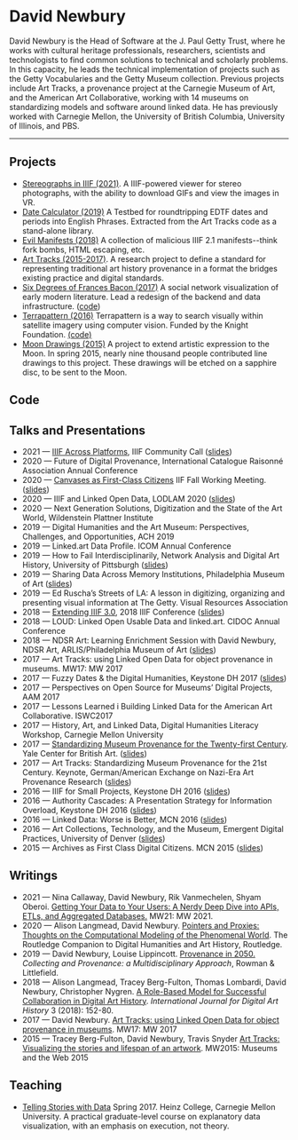# David Newbury

David Newbury is the Head of Software at the J. Paul Getty Trust, where he works with cultural heritage professionals, researchers, scientists and technologists to find common solutions to technical and scholarly problems.  In this capacity, he leads the technical implementation of projects such as the Getty Vocabularies and the Getty Museum collection. Previous projects include Art Tracks, a provenance project at the Carnegie Museum of Art, and the American Art Collaborative, working with 14 museums on standardizing models and software around linked data. He has previously worked with Carnegie Mellon, the University of British Columbia, University of Illinois, and PBS.

---

## Projects

* [Stereographs in IIIF (2021)](https://stereograph.davidnewbury.com/).  A IIIF-powered viewer for stereo photographs, with the ability to download GIFs and view the images in VR.
* [Date Calculator (2019)](https://date-calculator.davidnewbury.com) A Testbed for roundtripping EDTF dates and periods into English Phrases.  Extracted from the Art Tracks code as a stand-alone library.
* [Evil Manifests (2018)](http://evil-manifests.davidnewbury.com) A collection of malicious IIIF 2.1 manifests--think fork bombs, HTML escaping, etc.
* [Art Tracks (2015-2017)](http://www.museumprovenance.org/).  A research project to define a standard for representing traditional art history provenance in a format the bridges existing practice and digital standards.
* [Six Degrees of Frances Bacon (2017)](http://www.sixdegreesoffrancisbacon.com)
A social network visualization of early modern literature.  Lead a redesign of the backend and data infrastructure. ([code](https://github.com/sdfb/sdfb))
* [Terrapattern (2016)](http://www.terrapattern.com/) Terrapattern is a way to search visually within satellite imagery using computer vision.  Funded by the Knight Foundation.  [(code)](https://github.com/CreativeInquiry/terrapattern)
* [Moon Drawings (2015)](https://creativeinquiry.github.io/moondrawings.org/) A project to extend artistic expression to the Moon. In spring 2015, nearly nine thousand people contributed line drawings to this project. These drawings will be etched on a sapphire disc, to be sent to the Moon.


## Code

## Talks and Presentations

* 2021 — [IIIF Across Platforms](https://www.youtube.com/watch?v=Qc66Jm-IzhQ), IIIF Community Call ([slides](https://www.slideshare.net/workergnome/iiif-across-platforms-iiif-community-call-january-2021))
* 2020 — Future of Digital Provenance, International Catalogue Raisonné Association Annual Conference
* 2020 — [Canvases as First-Class Citizens](https://www.youtube.com/watch?v=E1tta7dDGao) IIF Fall Working Meeting. ([slides](https://www.slideshare.net/workergnome/iiif-canvases-as-first-class-citizens))
* 2020 — IIIF and Linked Open Data, LODLAM 2020 ([slides](https://www.slideshare.net/workergnome/iiif-and-linked-open-data-lodlam-2020))
* 2020 — Next Generation Solutions, Digitization and the State of the Art World, Wildenstein Plattner Institute
* 2019 — Digital Humanities and the Art Museum: Perspectives, Challenges, and Opportunities, ACH 2019
* 2019 — Linked.art Data Profile. ICOM Annual Conference
* 2019 — How to Fail Interdisciplinarily, Network Analysis and Digital Art History, University of Pittsburgh ([slides](https://www.slideshare.net/workergnome/how-to-fail-interdisciplinarily))
* 2019 — Sharing Data Across Memory Institutions, Philadelphia Museum of Art ([slides](https://www.slideshare.net/workergnome/sharing-data-across-memory-institutions))
* 2019 — Ed Ruscha’s Streets of LA: A lesson in digitizing, organizing and presenting visual information at The Getty. Visual Resources Association
* 2018 — [Extending IIIF 3.0](https://iiif.io/event/2018/washington/program/paper-56/), 2018 IIIF Conference ([slides](https://www.slideshare.net/workergnome/extending-iiif-30))
* 2018 — LOUD: Linked Open Usable Data and linked.art. CIDOC Annual Conference
* 2018 — NDSR Art: Learning Enrichment Session with David Newbury, NDSR Art, ARLIS/Philadelphia Museum of Art ([slides](https://www.slideshare.net/workergnome/ndsr-learning-enrichment-data-models-and-linked-data))
* 2017 — Art Tracks: using Linked Open Data for object provenance in museums. MW17: MW 2017
* 2017 — Fuzzy Dates & the Digital Humanities, Keystone DH 2017 ([slides](https://www.slideshare.net/workergnome/fuzzy-dates-the-digital-humanities))
* 2017 — Perspectives on Open Source for Museums’ Digital Projects, AAM 2017
* 2017 — Lessons Learned i Building Linked Data for the American Art Collaborative. ISWC2017
* 2017 — History, Art, and Linked Data, Digital Humanities Literacy Workshop, Carnegie Mellon University
* 2017 — [Standardizing Museum Provenance for the Twenty-first Century](https://britishart.yale.edu/videos/standardizing-museum-provenance-twenty-first-century). Yale Center for British Art. ([slides](https://www.slideshare.net/workergnome/21st-century-provenance-lessons-learned-building-art-tracks))
* 2017 — Art Tracks: Standardizing Museum Provenance for the 21st Century. Keynote, German/American Exchange on Nazi-Era Art Provenance Research ([slides](https://www.slideshare.net/workergnome/art-tracks-from-provenance-to-structured-data))
* 2016 — IIIF for Small Projects, Keystone DH 2016 ([slides](https://www.slideshare.net/workergnome/iiif-for-small-projects))
* 2016 — Authority Cascades: A Presentation Strategy for Information Overload, Keystone DH 2016 ([slides](https://www.slideshare.net/workergnome/authority-cascades-a-presentation-strategy-for-linked-open-data))
* 2016 — Linked Data: Worse is Better, MCN 2016 ([slides](https://www.slideshare.net/workergnome/linked-data-worse-is-better))
* 2016 — Art Collections, Technology, and the Museum, Emergent Digital Practices, University of Denver ([slides](https://www.slideshare.net/workergnome/art-collections-technology-and-the-museum))
* 2015 — Archives as First Class Digital Citizens. MCN 2015 ([slides](https://www.slideshare.net/workergnome/archives-as-first-class-digital-citizens))






## Writings

* 2021 — Nina Callaway, David Newbury, Rik Vanmechelen, Shyam Oberoi. [Getting Your Data to Your Users: A Nerdy Deep Dive into APIs, ETLs, and Aggregated Databases.](https://mw21.museweb.net/paper/getting-your-data-to-your-users-a-nerdy-deep-dive-into-apis-etls-and-aggregated-databases/) MW21: MW 2021.
* 2020 — Alison Langmead, David Newbury. [Pointers and Proxies: Thoughts on the Computational Modeling of the Phenomenal World](https://www.taylorfrancis.com/chapters/edit/10.4324/9780429505188-31/pointers-proxies-alison-langmead-david-newbury). The Routledge Companion to Digital Humanities and Art History, Routledge.
* 2019 — David Newbury, Louise Lippincott. [Provenance in 2050.](https://rowman.com/ISBN/9781538127575/Collecting-and-Provenance-A-Multidisciplinary-Approach) _Collecting and Provenance: a Multidisciplinary Approach_, Rowman & Littlefield.
* 2018 — Alison Langmead, Tracey Berg-Fulton, Thomas Lombardi, David Newbury, Christopher Nygren. [A Role-Based Model for Successful Collaboration in Digital Art History](https://journals.ub.uni-heidelberg.de/index.php/dah/article/view/34297). _International Journal for Digital Art History_ 3 (2018): 152-80.
* 2017 —  David Newbury. [Art Tracks: using Linked Open Data for object provenance in museums](https://mw17.mwconf.org/paper/art-tracks-using-linked-open-data-for-object-provenance-in-museums/). MW17: MW 2017
* 2015 — Tracey Berg-Fulton, David Newbury, Travis Snyder [Art Tracks: Visualizing the stories and lifespan of an artwork](https://mw2015.museumsandtheweb.com/paper/art-tracks-visualizing-the-stories-and-lifespan-of-an-artwork/). MW2015: Museums and the Web 2015

## Teaching

* [Telling Stories with Data](http://datastories.davidnewbury.com/) Spring 2017. Heinz College, Carnegie Mellon University.  A practical graduate-level course on explanatory data visualization, with an emphasis on execution, not theory.